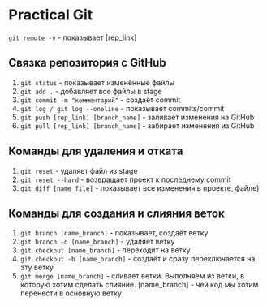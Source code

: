 # Practical Git

`git remote -v` - показывает [rep_link]

## Связка репозитория с GitHub
1. `git status` - показывает изменённые файлы
2. `git add .` - добавляет все файлы в stage
3. `git commit -m "комментарий"` - создаёт commit
4. `git log / git log --oneline` - показывает commits/commit
5. `git push [rep_link] [branch_name]` - заливает изменения на GitHub
6. `git pull [rep_link] [branch_name]` - забирает изменения из GitHub

## Команды для удаления и отката
1. `git reset` - удаляет файл из stage
2. `git reset --hard` - возвращает проект к последнему commit
3. `git diff [name_file]` - показывает все изменения в проекте, файле)

## Команды для создания и слияния веток
1. `git branch [name_branch]` - показывает, создаёт ветку 
2. `git branch -d [name_branch]` - удаляет ветку
3. `git checkout [name_branch]` - переходит на ветку
4. `git checkout -b [name_branch]` - создаёт и сразу переключается на эту ветку
5. `git merge [name_branch]` - сливает ветки. Выполняем из ветки, в которую хотим сделать слияние. [name_branch] - чей код мы хотим перенести в основную ветку
